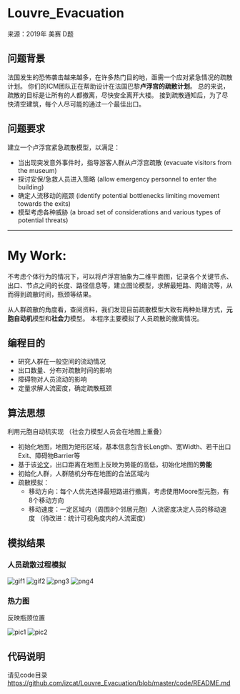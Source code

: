 # Louvre_Evacuation
来源：2019年 美赛 D题

## 问题背景
  法国发生的恐怖袭击越来越多，在许多热门目的地，亟需一个应对紧急情况的疏散计划。
你们的ICM团队正在帮助设计在法国巴黎**卢浮宫的疏散计划**。
总的来说，疏散的目标是让所有的人都撤离，尽快安全离开大楼。
接到疏散通知后，为了尽快清空建筑，每个人尽可能的通过一个最佳出口。

## 问题要求
  建立一个卢浮宫紧急疏散模型，以满足：
  - 当出现突发意外事件时，指导游客人群从卢浮宫疏散 (evacuate visitors from the museum)
  - 探讨安保/急救人员进入策略 (allow emergency personnel to enter the building)
  - 确定人流移动的瓶颈 (identify potential bottlenecks limiting movement towards the exits)
  - 模型考虑各种威胁 (a broad set of considerations and various types of potential threats)

--------
# My Work:
不考虑个体行为的情况下，可以将卢浮宫抽象为二维平面图，记录各个关键节点、出口、节点之间的长度、路径信息等，建立图论模型，求解最短路、网络流等，从而得到疏散时间，瓶颈等结果。

从人群疏散的角度看，查阅资料，我们发现目前疏散模型大致有两种处理方式，**元胞自动机**模型和**社会力**模型。
本程序主要模拟了人员疏散的撤离情况。

## 编程目的
  - 研究人群在一般空间的流动情况
  - 出口数量、分布对疏散时间的影响
  - 障碍物对人员流动的影响
  - 定量求解人流密度，确定疏散瓶颈
  
## 算法思想
利用元胞自动机实现 （社会力模型人员会在地图上重叠）
  - 初始化地图，地图为矩形区域，基本信息包含长Length、宽Width、若干出口Exit、障碍物Barrier等
  - 基于该[论文](https://github.com/izcat/Louvre_Evacuation/blob/master/ref/元胞自动机疏散模拟的并行计算研究与实现_金自豪.caj)，出口距离在地图上反映为势能的高低，初始化地图的**势能**
  - 初始化人群，人群随机分布在地图的合法区域内
  - 疏散模拟：
    - 移动方向：每个人优先选择最短路进行撤离，考虑使用Moore型元胞，有8个移动方向
    - 移动速度：一定区域内（周围8个邻居元胞）人流密度决定人员的移动速度 （待改进：统计可视角度内的人流密度）

## 模拟结果
### 人员疏散过程模拟
![gif1](https://github.com/izcat/Louvre_Evacuation/blob/master/result/1.gif)
![gif2](https://github.com/izcat/Louvre_Evacuation/blob/master/result/2.gif)
![png3](https://github.com/izcat/Louvre_Evacuation/blob/master/result/3.png)
![png4](https://github.com/izcat/Louvre_Evacuation/blob/master/result/4.png)


### 热力图
反映瓶颈位置  

![pic1](https://github.com/izcat/Louvre_Evacuation/blob/master/result/figure_1.png)
![pic2](https://github.com/izcat/Louvre_Evacuation/blob/master/result/figure_2.png)


## 代码说明
请见code目录  
https://github.com/izcat/Louvre_Evacuation/blob/master/code/README.md
